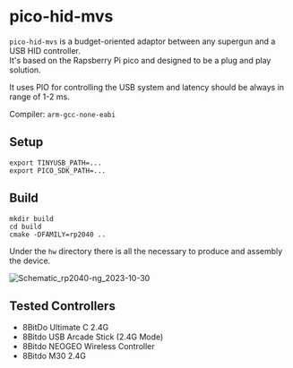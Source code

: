 # pico-hid-mvs

`pico-hid-mvs` is a budget-oriented adaptor between any supergun and a USB HID controller.  
It's based on the Rapsberry Pi pico and designed to be a plug and play solution.

It uses PIO for controlling the USB system and latency should be always in range of 1-2 ms.

Compiler: `arm-gcc-none-eabi`

## Setup
```
export TINYUSB_PATH=...
export PICO_SDK_PATH=...
```

## Build
```
mkdir build
cd build
cmake -DFAMILY=rp2040 ..
```

Under the `hw` directory there is all the necessary to produce and assembly the device.

![Schematic_rp2040-ng_2023-10-30](https://github.com/marcopeocchi/hid-to-mvs/assets/35533749/b6dc0a2d-1c49-4163-ab82-408159b6241b)

## Tested Controllers
- 8BitDo Ultimate C 2.4G
- 8Bitdo USB Arcade Stick (2.4G Mode)
- 8Bitdo NEOGEO Wireless Controller
- 8Bitdo M30 2.4G
